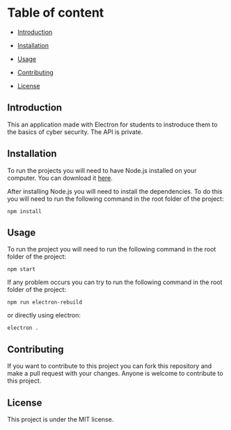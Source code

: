 # Table of content

- [Introduction](#introduction)

- [Installation](#installation)

- [Usage](#usage)

- [Contributing](#contributing)

- [License](#license)

## Introduction

This an application made with Electron for students to instroduce them to the basics of cyber security.
The API is private.

## Installation

To run the projects you will need to have Node.js installed on your computer.
You can download it [here](https://nodejs.org/en/download/).

After installing Node.js you will need to install the dependencies.
To do this you will need to run the following command in the root folder of the project:

```npm install```

## Usage

To run the project you will need to run the following command in the root folder of the project:

```npm start```

If any problem occurs you can try to run the following command in the root folder of the project:

```npm run electron-rebuild```

or directly using electron:

```electron .```

## Contributing

If you want to contribute to this project you can fork this repository and make a pull request with your changes.
Anyone is welcome to contribute to this project.

## License

This project is under the MIT license.

